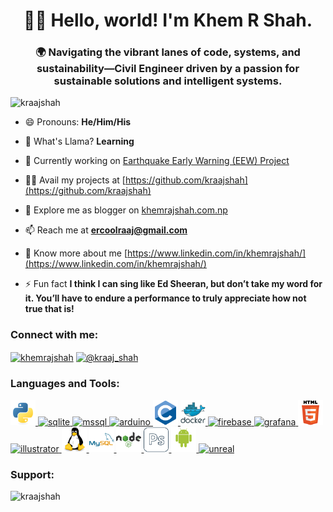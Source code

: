 <h1 align="center"> 🚗✨ Hello, world! I'm Khem R Shah.</h1>
<h3 align="center">🌍 Navigating the vibrant lanes of code, systems, and sustainability—Civil Engineer driven by a passion for sustainable solutions and intelligent systems.</h3>

<p align="left"> <img src="https://komarev.com/ghpvc/?username=kraajshah&label=Profile%20views&color=0e75b6&style=flat" alt="kraajshah" /> </p>
<!--
<p align="center"> <a href="https://github.com/ryo-ma/github-profile-trophy"><img src="https://github-profile-trophy.vercel.app/?username=kraajshah" alt="kraajshah" /></a> </p>
-->

- 😄 Pronouns: **He/Him/His**

- 🌱 What's Llama? **Learning**

- 🔭 Currently working on [Earthquake Early Warning (EEW) Project](https://ktmgeolab.org/)

- 👨‍💻 Avail my projects at [https://github.com/kraajshah](https://github.com/kraajshah)

- 📝 Explore me as blogger on [khemrajshah.com.np](khemrajshah.com.np)

- 📫 Reach me at **ercoolraaj@gmail.com**

- 📄 Know more about me [https://www.linkedin.com/in/khemrajshah/](https://www.linkedin.com/in/khemrajshah/)

- ⚡ Fun fact **I think I can sing like Ed Sheeran, but don’t take my word for it. You’ll have to endure a performance to truly appreciate how not true that is!**

<h3 align="left">Connect with me:</h3>
<p align="left">
<a href="https://linkedin.com/in/khemrajshah" target="blank"><img align="center" src="https://raw.githubusercontent.com/rahuldkjain/github-profile-readme-generator/master/src/images/icons/Social/linked-in-alt.svg" alt="khemrajshah" height="30" width="40" /></a>
<a href="https://www.hackerrank.com/@kraaj_shah" target="blank"><img align="center" src="https://raw.githubusercontent.com/rahuldkjain/github-profile-readme-generator/master/src/images/icons/Social/hackerrank.svg" alt="@kraaj_shah" height="30" width="40" /></a>
</p>

<h3 align="left">Languages and Tools:</h3>
<p align="left"> 
  <a href="https://www.python.org" target="_blank" rel="noreferrer"> <img src="https://raw.githubusercontent.com/devicons/devicon/master/icons/python/python-original.svg" alt="python" width="40" height="40"/> </a> 
  <a href="https://www.sqlite.org/" target="_blank" rel="noreferrer"> <img src="https://www.vectorlogo.zone/logos/sqlite/sqlite-icon.svg" alt="sqlite" width="40" height="40"/> </a>
  <a href="https://www.microsoft.com/en-us/sql-server" target="_blank" rel="noreferrer"> <img src="https://www.svgrepo.com/show/303229/microsoft-sql-server-logo.svg" alt="mssql" width="40" height="40"/> </a> 
  <a href="https://www.arduino.cc/" target="_blank" rel="noreferrer"> <img src="https://cdn.worldvectorlogo.com/logos/arduino-1.svg" alt="arduino" width="40" height="40"/> </a> 
  <a href="https://www.cprogramming.com/" target="_blank" rel="noreferrer"> <img src="https://raw.githubusercontent.com/devicons/devicon/master/icons/c/c-original.svg" alt="c" width="40" height="40"/> </a> 
  <a href="https://www.docker.com/" target="_blank" rel="noreferrer"> <img src="https://raw.githubusercontent.com/devicons/devicon/master/icons/docker/docker-original-wordmark.svg" alt="docker" width="40" height="40"/> </a> 
  <a href="https://firebase.google.com/" target="_blank" rel="noreferrer"> <img src="https://www.vectorlogo.zone/logos/firebase/firebase-icon.svg" alt="firebase" width="40" height="40"/> </a> 
  <a href="https://grafana.com" target="_blank" rel="noreferrer"> <img src="https://www.vectorlogo.zone/logos/grafana/grafana-icon.svg" alt="grafana" width="40" height="40"/> </a> 
  <a href="https://www.w3.org/html/" target="_blank" rel="noreferrer"> <img src="https://raw.githubusercontent.com/devicons/devicon/master/icons/html5/html5-original-wordmark.svg" alt="html5" width="40" height="40"/> </a> 
  <a href="https://www.adobe.com/in/products/illustrator.html" target="_blank" rel="noreferrer"> <img src="https://www.vectorlogo.zone/logos/adobe_illustrator/adobe_illustrator-icon.svg" alt="illustrator" width="40" height="40"/> </a> 
  <a href="https://www.linux.org/" target="_blank" rel="noreferrer"> <img src="https://raw.githubusercontent.com/devicons/devicon/master/icons/linux/linux-original.svg" alt="linux" width="40" height="40"/> </a> 
  <a href="https://www.mysql.com/" target="_blank" rel="noreferrer"> <img src="https://raw.githubusercontent.com/devicons/devicon/master/icons/mysql/mysql-original-wordmark.svg" alt="mysql" width="40" height="40"/> </a> 
  <a href="https://nodejs.org" target="_blank" rel="noreferrer"> <img src="https://raw.githubusercontent.com/devicons/devicon/master/icons/nodejs/nodejs-original-wordmark.svg" alt="nodejs" width="40" height="40"/> </a> 
  <a href="https://www.photoshop.com/en" target="_blank" rel="noreferrer"> <img src="https://raw.githubusercontent.com/devicons/devicon/master/icons/photoshop/photoshop-line.svg" alt="photoshop" width="40" height="40"/> </a> 
  <a href="https://developer.android.com" target="_blank" rel="noreferrer"> <img src="https://raw.githubusercontent.com/devicons/devicon/master/icons/android/android-original-wordmark.svg" alt="android" width="40" height="40"/> </a> 
  <a href="https://unrealengine.com/" target="_blank" rel="noreferrer"> <img src="https://raw.githubusercontent.com/kenangundogan/fontisto/036b7eca71aab1bef8e6a0518f7329f13ed62f6b/icons/svg/brand/unreal-engine.svg" alt="unreal" width="40" height="40"/> </a> </p>

<h3 align="left">Support:</h3>
<p><a href="https://www.buymeacoffee.com/kraajshah"> <img align="left" src="https://cdn.buymeacoffee.com/buttons/v2/default-yellow.png" height="50" width="210" alt="kraajshah" /></a></p><br><br>
<!--
<p><img align="left" src="https://github-readme-stats.vercel.app/api/top-langs?username=kraajshah&show_icons=true&locale=en&layout=compact" alt="kraajshah" /></p>
-->
<!--<p align="left">
<p>&nbsp;<img align="center" src="https://github-readme-stats.vercel.app/api?username=kraajshah&show_icons=true&locale=en" alt="kraajshah" /></p> </p>
-->
